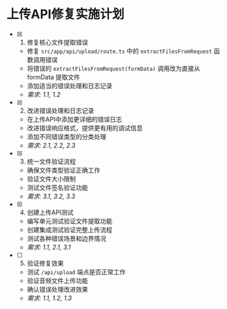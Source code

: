 # 上传API修复实施计划

- [x] 1. 修复核心文件提取错误
  - 修复 `src/app/api/upload/route.ts` 中的 `extractFilesFromRequest` 函数调用错误
  - 将错误的 `extractFilesFromRequest(formData)` 调用改为直接从 formData 提取文件
  - 添加适当的错误处理和日志记录
  - _需求: 1.1, 1.2_

- [x] 2. 改进错误处理和日志记录
  - 在上传API中添加更详细的错误日志
  - 改进错误响应格式，提供更有用的调试信息
  - 添加不同错误类型的分类处理
  - _需求: 2.1, 2.2, 2.3_

- [x] 3. 统一文件验证流程
  - 确保文件类型验证正确工作
  - 验证文件大小限制
  - 测试文件签名验证功能
  - _需求: 3.1, 3.2, 3.3_

- [x] 4. 创建上传API测试
  - 编写单元测试验证文件提取功能
  - 创建集成测试验证完整上传流程
  - 测试各种错误场景和边界情况
  - _需求: 1.1, 2.1, 3.1_

- [ ] 5. 验证修复效果
  - 测试 `/api/upload` 端点是否正常工作
  - 验证音频文件上传功能
  - 确认错误处理改进效果
  - _需求: 1.1, 1.2, 1.3_
